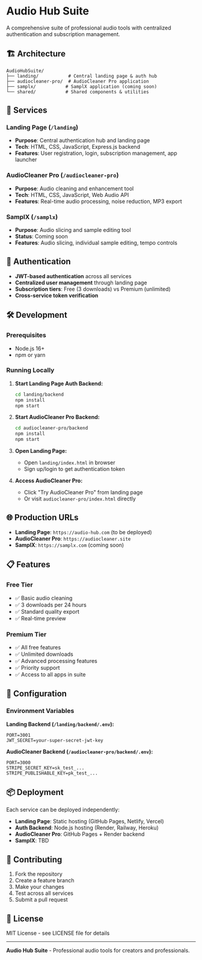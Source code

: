 # Audio Hub Suite

A comprehensive suite of professional audio tools with centralized authentication and subscription management.

## 🏗️ Architecture

```
AudioHubSuite/
├── landing/           # Central landing page & auth hub
├── audiocleaner-pro/  # AudioCleaner Pro application
├── samplx/           # SamplX application (coming soon)
└── shared/           # Shared components & utilities
```

## 🚀 Services

### Landing Page (`/landing`)
- **Purpose**: Central authentication hub and landing page
- **Tech**: HTML, CSS, JavaScript, Express.js backend
- **Features**: User registration, login, subscription management, app launcher

### AudioCleaner Pro (`/audiocleaner-pro`)
- **Purpose**: Audio cleaning and enhancement tool
- **Tech**: HTML, CSS, JavaScript, Web Audio API
- **Features**: Real-time audio processing, noise reduction, MP3 export

### SamplX (`/samplx`)
- **Purpose**: Audio slicing and sample editing tool
- **Status**: Coming soon
- **Features**: Audio slicing, individual sample editing, tempo controls

## 🔐 Authentication

- **JWT-based authentication** across all services
- **Centralized user management** through landing page
- **Subscription tiers**: Free (3 downloads) vs Premium (unlimited)
- **Cross-service token verification**

## 🛠️ Development

### Prerequisites
- Node.js 16+
- npm or yarn

### Running Locally

1. **Start Landing Page Auth Backend:**
   ```bash
   cd landing/backend
   npm install
   npm start
   ```

2. **Start AudioCleaner Pro Backend:**
   ```bash
   cd audiocleaner-pro/backend
   npm install
   npm start
   ```

3. **Open Landing Page:**
   - Open `landing/index.html` in browser
   - Sign up/login to get authentication token

4. **Access AudioCleaner Pro:**
   - Click "Try AudioCleaner Pro" from landing page
   - Or visit `audiocleaner-pro/index.html` directly

## 🌐 Production URLs

- **Landing Page**: `https://audio-hub.com` (to be deployed)
- **AudioCleaner Pro**: `https://audiocleaner.site`
- **SamplX**: `https://samplx.com` (coming soon)

## 📋 Features

### Free Tier
- ✅ Basic audio cleaning
- ✅ 3 downloads per 24 hours
- ✅ Standard quality export
- ✅ Real-time preview

### Premium Tier
- ✅ All free features
- ✅ Unlimited downloads
- ✅ Advanced processing features
- ✅ Priority support
- ✅ Access to all apps in suite

## 🔧 Configuration

### Environment Variables

**Landing Backend (`/landing/backend/.env`):**
```env
PORT=3001
JWT_SECRET=your-super-secret-jwt-key
```

**AudioCleaner Backend (`/audiocleaner-pro/backend/.env`):**
```env
PORT=3000
STRIPE_SECRET_KEY=sk_test_...
STRIPE_PUBLISHABLE_KEY=pk_test_...
```

## 📦 Deployment

Each service can be deployed independently:

- **Landing Page**: Static hosting (GitHub Pages, Netlify, Vercel)
- **Auth Backend**: Node.js hosting (Render, Railway, Heroku)
- **AudioCleaner Pro**: GitHub Pages + Render backend
- **SamplX**: TBD

## 🤝 Contributing

1. Fork the repository
2. Create a feature branch
3. Make your changes
4. Test across all services
5. Submit a pull request

## 📄 License

MIT License - see LICENSE file for details

---

**Audio Hub Suite** - Professional audio tools for creators and professionals.

